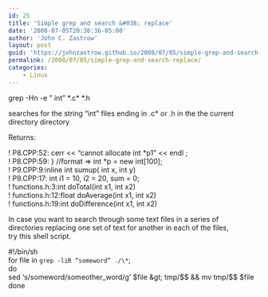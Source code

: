 ```yaml
---
id: 25
title: 'Simple grep and search &#038; replace'
date: '2008-07-05T20:36:36-05:00'
author: 'John C. Zastrow'
layout: post
guid: 'https://johnzastrow.github.io/2008/07/05/simple-grep-and-search-replace/'
permalink: /2008/07/05/simple-grep-and-search-replace/
categories:
    - Linux
---
```


grep -Hn -e ” int” \*.c\* \*.h

searches for the string “int” files ending in .c\* or .h in the the current directory directory

Returns:

! P8.CPP:52: cerr &lt;&lt; “cannot allocate int \*p1” &lt;&lt; endl ;  
 ! P8.CPP:59: } //format =&gt; int \*p = new int\[100\];  
 ! P9.CPP:9:inline int sumup( int x, int y)  
 ! P9.CPP:17: int i1 = 10, i2 = 20, sum = 0;  
 ! functions.h:3:int doTotal(int x1, int x2)  
 ! functions.h:12:float doAverage(int x1, int x2)  
 ! functions.h:19:int doDifference(int x1, int x2)

In case you want to search through some text files in a series of  
directories replacing one set of text for another in each of the files,  
try this shell script.

\#!/bin/sh  
for file in `grep -liR “someword” ./\*`;   
do  
 sed ‘s/someword/someother\_word/g’ $file &gt; tmp/$$ &amp;&amp; mv tmp/$$ $file  
done